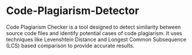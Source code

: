 # Code-Plagiarism-Detector
Code Plagiarism Checker is a tool designed to detect similarity between source code files and identify potential cases of code plagiarism. It uses techniques like Levenshtein Distance and Longest Common Subsequence (LCS) based comparison to provide accurate results. 
